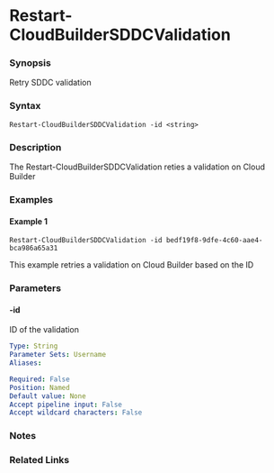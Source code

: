 # Restart-CloudBuilderSDDCValidation

### Synopsis
Retry SDDC validation

### Syntax
```
Restart-CloudBuilderSDDCValidation -id <string>
```

### Description
The Restart-CloudBuilderSDDCValidation reties a validation on Cloud Builder

### Examples
#### Example 1
```
Restart-CloudBuilderSDDCValidation -id bedf19f8-9dfe-4c60-aae4-bca986a65a31
```
This example retries a validation on Cloud Builder based on the ID

### Parameters

#### -id
ID of the validation

```yaml
Type: String
Parameter Sets: Username
Aliases:

Required: False
Position: Named
Default value: None
Accept pipeline input: False
Accept wildcard characters: False
```

### Notes

### Related Links
